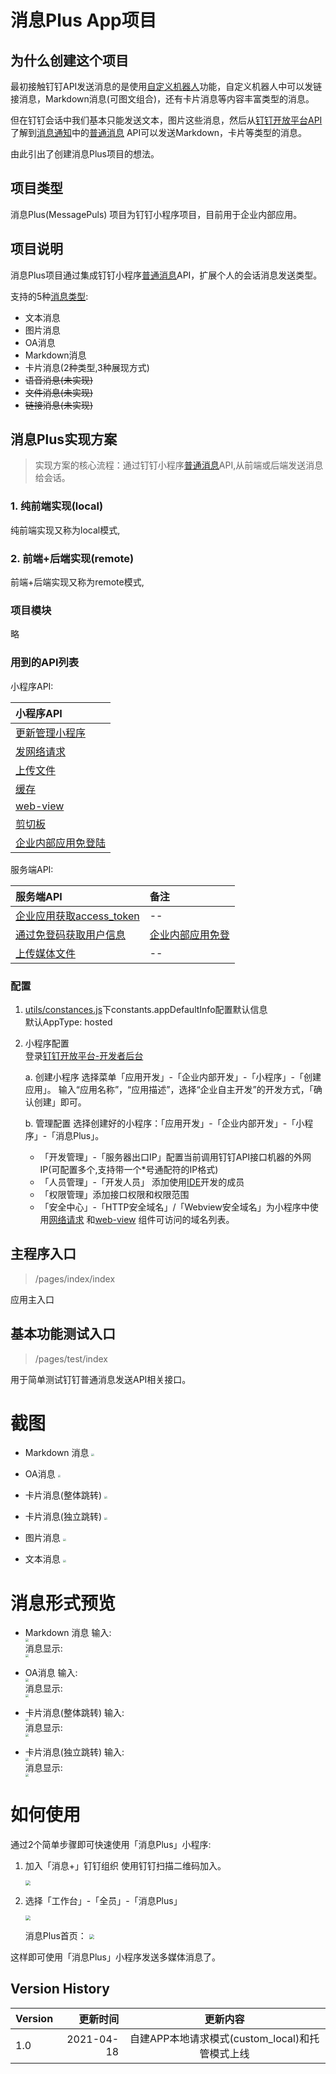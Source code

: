 # 消息Plus App项目

## 为什么创建这个项目
最初接触钉钉API发送消息的是使用[自定义机器人](https://developers.dingtalk.com/document/app/custom-robot-access)功能，自定义机器人中可以发链接消息，Markdown消息(可图文组合)，还有卡片消息等内容丰富类型的消息。  

但在钉钉会话中我们基本只能发送文本，图片这些消息，然后从[钉钉开放平台API](https://developers.dingtalk.com/document/app/)了解到[消息通知](https://developers.dingtalk.com/document/app/message-notification-overview)中的[普通消息](https://developers.dingtalk.com/document/app/send-normal-messages) API可以发送Markdown，卡片等类型的消息。  

由此引出了创建消息Plus项目的想法。


## 项目类型
消息Plus(MessagePuls) 项目为钉钉小程序项目，目前用于企业内部应用。

## 项目说明
消息Plus项目通过集成钉钉小程序[普通消息](https://developers.dingtalk.com/document/app/send-normal-messages)API，扩展个人的会话消息发送类型。  

支持的5种[消息类型](https://developers.dingtalk.com/document/app/message-types-and-data-format):  
* 文本消息
* 图片消息
* OA消息
* Markdown消息
* 卡片消息(2种类型,3种展现方式)
* ~~语音消息(未实现)~~
* ~~文件消息(未实现)~~
* ~~链接消息(未实现)~~


## 消息Plus实现方案
> 实现方案的核心流程：通过钉钉小程序[普通消息](https://developers.dingtalk.com/document/app/send-normal-messages)API,从前端或后端发送消息给会话。

### 1. 纯前端实现(local)
纯前端实现又称为local模式,

### 2. 前端+后端实现(remote)
前端+后端实现又称为remote模式,

### 项目模块
  略

### 用到的API列表  

  小程序API:  

| 小程序API |
| :-----|
| [更新管理小程序](https://developers.dingtalk.com/document/app/UpdateManager) |
| [发网络请求](https://developers.dingtalk.com/document/app/send-network-requests) |
| [上传文件](https://developers.dingtalk.com/document/app/upload-objects) |
| [缓存](https://developers.dingtalk.com/document/app/cache-overview) |
| [web-view](https://developers.dingtalk.com/document/app/web-view) |
| [剪切板](https://developers.dingtalk.com/document/app/dd-setclipboard) |
| [企业内部应用免登陆](https://developers.dingtalk.com/document/app/enterprise-internal-application-logon-free) |

  服务端API:  

  | 服务端API |  备注 |
  | :-----| :-----|
  | [企业应用获取access_token]()| -- |
  | [通过免登码获取用户信息](https://developers.dingtalk.com/document/app/get-user-userid-through-login-free-code#topic-1936806)| [企业内部应用免登](https://developers.dingtalk.com/document/app/enterprise-internal-application-logon-free?#topic-2021731) | --|
  | [上传媒体文件](https://developers.dingtalk.com/document/app/upload-media-files?#topic-1936786)| -- |


### 配置
1. [utils/constances.js](utils/constances.js)下constants.appDefaultInfo配置默认信息  
   默认AppType: hosted  

2. 小程序配置  
   登录[钉钉开放平台-开发者后台](https://open-dev.dingtalk.com/#/index)

   a. 创建小程序
   选择菜单「应用开发」-「企业内部开发」-「小程序」-「创建应用」。
   输入“应用名称”，“应用描述”，选择“企业自主开发”的开发方式，「确认创建」即可。

   b. 管理配置
   选择创建好的小程序：「应用开发」-「企业内部开发」-「小程序」-「消息Plus」。
   * 「开发管理」-「服务器出口IP」配置当前调用钉钉API接口机器的外网IP(可配置多个,支持带一个*号通配符的IP格式)  
   * 「人员管理」-「开发人员」 添加使用[IDE](https://developers.dingtalk.com/document/resourcedownload/miniapp-tool?pnamespace=app)开发的成员  
   * 「权限管理」添加接口权限和权限范围  
   * 「安全中心」-「HTTP安全域名」/「Webview安全域名」为小程序中使用[网络请求](https://developers.dingtalk.com/document/app/send-network-requests)
      和[web-view](https://developers.dingtalk.com/document/app/web-view) 组件可访问的域名列表。




## 主程序入口
> /pages/index/index  

应用主入口


## 基本功能测试入口
> /pages/test/index  

用于简单测试钉钉普通消息发送API相关接口。

# 截图
  * Markdown 消息
    <img src="snapshots/markdown.png" style="zoom:30%" />  

  * OA消息
    <img src="snapshots/oa.png" style="zoom:30%" />  

  * 卡片消息(整体跳转)
    <img src="snapshots/actioncard.png" style="zoom:30%" />  

  * 卡片消息(独立跳转)
    <img src="snapshots/actioncard2.png" style="zoom:30%" />  

  * 图片消息
    <img src="snapshots/image.png" style="zoom:30%" />  

  * 文本消息
    <img src="snapshots/text.png" style="zoom:30%" />  



# <a id="preview">消息形式预览</a>

  * Markdown 消息
    输入:  
    <img src="snapshots/markdown.png" style="zoom:30%" />    
    消息显示:  
    <img src="snapshots/preview/markdown_preview.png" style="zoom:30%" />      

  * OA消息
    输入:  
    <img src="snapshots/preview/oa_input.png" style="zoom:30%" />  
    消息显示:  
    <img src="snapshots/preview/oa_preview.png" style="zoom:30%" />   

  * 卡片消息(整体跳转)
    输入:  
    <img src="snapshots/preview/actioncard_input.png" style="zoom:30%" />  
    消息显示:  
    <img src="snapshots/preview/actioncard_preview.png" style="zoom:30%" />   

  * 卡片消息(独立跳转)
    输入:  
    <img src="snapshots/preview/actioncard2_input.png" style="zoom:30%" />  
    消息显示:  
    <img src="snapshots/preview/actioncard2_preview.png" style="zoom:30%" />  




# <a id="howtouse">如何使用</a>
  通过2个简单步骤即可快速使用「消息Plus」小程序:

  1. 加入「消息+」钉钉组织
     使用钉钉扫描二维码加入。
     
     <img src="images/howtouse/messageplus_join_qrcode.jpg" style="zoom:50%" />  

  2. 选择「工作台」-「全员」-「消息Plus」
     
     <img src="images/howtouse/messageplus_workbench.jpg" style="zoom:50%" />  
     
     消息Plus首页：
     <img src="images/howtouse/messageplus_homepage.jpg" style="zoom:50%" />  

  这样即可使用「消息Plus」小程序发送多媒体消息了。


## Version History

| Version | 更新时间 | 更新内容 |
| :-----| ----: | :----: |
| 1.0 | 2021-04-18 | 自建APP本地请求模式(custom_local)和托管模式上线 |
